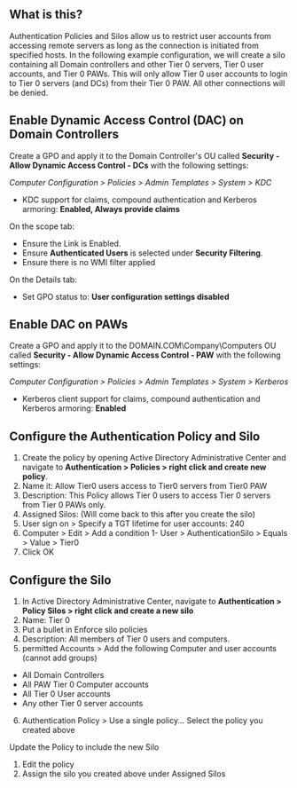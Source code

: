 ## What is this?
Authentication Policies and Silos allow us to restrict user accounts from accessing remote servers as long as the connection is initiated from specified hosts.  In the following example configuration, we will create a silo containing all Domain controllers and other Tier 0 servers, Tier 0 user accounts, and Tier 0 PAWs.  This will only allow Tier 0 user accounts to login to Tier 0 servers (and DCs) from their Tier 0 PAW.  All other connections will be denied.

## Enable Dynamic Access Control (DAC) on Domain Controllers
Create a GPO and apply it to the Domain Controller's OU called **Security - Allow Dynamic Access Control - DCs** with the following settings:

*Computer Configuration > Policies > Admin Templates > System > KDC*
* KDC support for claims, compound authentication and Kerberos armoring: **Enabled, Always provide claims**

On the scope tab:
* Ensure the Link is Enabled.  
* Ensure **Authenticated Users** is selected under **Security Filtering**.
* Ensure there is no WMI filter applied

On the Details tab:
* Set GPO status to: **User configuration settings disabled**

## Enable DAC on PAWs
Create a GPO and apply it to the DOMAIN.COM\Company\Computers OU called **Security - Allow Dynamic Access Control - PAW** with the following settings:

*Computer Configuration > Policies > Admin Templates > System > Kerberos*
* Kerberos client support for claims, compound authentication and Kerberos armoring: **Enabled**

## Configure the Authentication Policy and Silo
1. Create the policy by opening Active Directory Administrative Center and navigate to **Authentication > Policies > right click and create new policy**.
2. Name it: Allow Tier0 users access to Tier0 servers from Tier0 PAW
3. Description: This Policy allows Tier 0 users to access Tier 0 servers from Tier 0 PAWs only.
4. Assigned Silos: (Will come back to this after you create the silo)
5. User sign on > Specify a TGT lifetime for user accounts: 240
6. Computer > Edit > Add a condition
      1- User > AuthenticationSilo > Equals > Value > Tier0
7. Click OK

## Configure the Silo
1. In Active Directory Administrative Center, navigate to **Authentication > Policy Silos > right click and create a new silo**
2. Name: Tier 0
3. Put a bullet in Enforce silo policies
4. Description: All members of Tier 0 users and computers.
5. permitted Accounts > Add the following Computer and user accounts (cannot add groups)
* All Domain Controllers
* All PAW Tier 0 Computer accounts
* All Tier 0 User accounts
* Any other Tier 0 server accounts
6. Authentication Policy > Use a single policy... Select the policy you created above

Update the Policy to include the new Silo
1. Edit the policy
2. Assign the silo you created above under Assigned Silos
